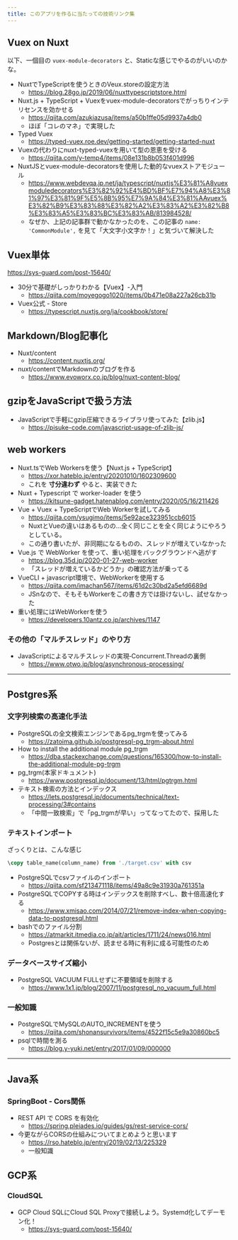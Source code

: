 ```yaml
---
title: このアプリを作るに当たっての技術リンク集
---
```

 
## Vuex on Nuxt

以下、一個目の `vuex-module-decorators` と、Staticな感じでやるのがいいのかな。 

- NuxtでTypeScriptを使うときのVeux.storeの設定方法
  - https://blog.28go.jp/2019/06/nuxttypescriptstore.html
- Nuxt.js + TypeScript + Vuexをvuex-module-decoratorsでがっちりインテリセンスを効かせる
  - https://qiita.com/azukiazusa/items/a50b1ffe05d9937a4db0
  - ほぼ「コレのマネ」で実現した
- Typed Vuex
  - https://typed-vuex.roe.dev/getting-started/getting-started-nuxt
- Vuexの代わりにnuxt-typed-vuexを用いて型の恩恵を受ける
  - https://qiita.com/y-temp4/items/08e131b8b053f401d996
- NuxtJSとvuex-module-decoratorsを使用した動的なvuexストアモジュール
  - https://www.webdevqa.jp.net/ja/typescript/nuxtjs%E3%81%A8vuexmoduledecorators%E3%82%92%E4%BD%BF%E7%94%A8%E3%81%97%E3%81%9F%E5%8B%95%E7%9A%84%E3%81%AAvuex%E3%82%B9%E3%83%88%E3%82%A2%E3%83%A2%E3%82%B8%E3%83%A5%E3%83%BC%E3%83%AB/813984528/
  - なぜか、上記の記事群で動かなかったのを、この記事の `name: 'CommonModule',` を見て「大文字小文字か！」と気づいて解決した


## Vuex単体
https://sys-guard.com/post-15640/
- 30分で基礎がしっかりわかる【Vuex】-入門
  - https://qiita.com/moyegogo1020/items/0b471e08a227a26cb31b
- Vuex公式 - Store
  - https://typescript.nuxtjs.org/ja/cookbook/store/

## Markdown/Blog記事化

- Nuxt/content
  - https://content.nuxtjs.org/
- nuxt/contentでMarkdownのブログを作る
  - https://www.evoworx.co.jp/blog/nuxt-content-blog/

## gzipをJavaScriptで扱う方法

- JavaScriptで手軽にgzip圧縮できるライブラリ使ってみた【zlib.js】
  - https://pisuke-code.com/javascript-usage-of-zlib-js/


## web workers

- Nuxt.tsでWeb Workersを使う【Nuxt.js + TypeScript】
  - https://xor.hateblo.jp/entry/20201010/1602309600
  - これを __寸分違わず__ やると、実装できた
- Nuxt + Typescript で worker-loader を使う
  - https://kitsune-gadget.hatenablog.com/entry/2020/05/16/211426
- Vue + Vuex + TypeScriptでWeb Workerを試してみる
  - https://qiita.com/ysugimo/items/5e92ace323951ccb6015
  - NuxtとVueの違いはあるものの…全く同じことを全く同じようにやろうとしている。
  - この通り書いたが、非同期になるものの、スレッドが増えていなかった
- Vue.js で WebWorker を使って、重い処理をバックグラウンドへ逃がす
  - https://blog.35d.jp/2020-01-27-web-worker
  - 「スレッドが増えているかどうか」の確認方法が乗ってる
- VueCLI + javascript環境で、WebWorkerを使用する
  - https://qiita.com/imachan567/items/61d2c30bd2a5efd6689d
  - JSnなので、そもそもWorkerをこの書き方では掛けないし、試せなかった
- 重い処理にはWebWorkerを使う
  - https://developers.10antz.co.jp/archives/1147

### その他の「マルチスレッド」のやり方

- JavaScriptによるマルチスレッドの実現‐Concurrent.Threadの裏側
  - https://www.otwo.jp/blog/asynchronous-processing/

---

## Postgres系

### 文字列検索の高速化手法

- PostgreSQLの全文検索エンジンであるpg_trgmを使ってみる
  - https://zatoima.github.io/postgresql-pg_trgm-about.html
- How to install the additional module pg_trgm
  - https://dba.stackexchange.com/questions/165300/how-to-install-the-additional-module-pg-trgm
- pg_trgm(本家ドキュメント)
  - https://www.postgresql.jp/document/13/html/pgtrgm.html
- テキスト検索の方法とインデックス
  - https://lets.postgresql.jp/documents/technical/text-processing/3#contains
  - 「中間一致検索」で「pg_trgmが早い」ってなってたので、採用した

### テキストインポート

ざっくりとは、こんな感じ

```sql
\copy table_name(column_name) from './target.csv' with csv
```

- PostgreSQLでcsvファイルのインポート
  - https://qiita.com/sf213471118/items/49a8c9e31930a761351a
- PostgreSQLでCOPYする時はインデックスを削除すべし、数十倍高速化する
  - https://www.xmisao.com/2014/07/21/remove-index-when-copying-data-to-postgresql.html
- bashでのファイル分割
  - https://atmarkit.itmedia.co.jp/ait/articles/1711/24/news016.html
  - Postgresとは関係ないが、読ませる時に有利に成る可能性のため

### データベースサイズ縮小

- PostgreSQL VACUUM FULLせずに不要領域を削除する
  - https://www.1x1.jp/blog/2007/11/postgresql_no_vacuum_full.html


### 一般知識

- PostgreSQLでMySQLのAUTO_INCREMENTを使う
  - https://qiita.com/shonansurvivors/items/4522f15c5e9a30860bc5
- psqlで時間を測る
  - https://blog.y-yuki.net/entry/2017/01/09/000000

--- 

## Java系

### SpringBoot - Cors関係

- REST API で CORS を有効化
  - https://spring.pleiades.io/guides/gs/rest-service-cors/
- 今更ながらCORSの仕組みについてまとめようと思います
  - https://rso.hateblo.jp/entry/2019/02/13/225329
  - 一般知識


## GCP系

### CloudSQL

- GCP Cloud SQLにCloud SQL Proxyで接続しよう。Systemd化してデーモン化！
  - https://sys-guard.com/post-15640/